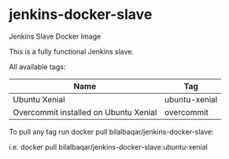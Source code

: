 # jenkins-docker-slave

Jenkins Slave Docker Image 

This is a fully functional Jenkins slave.

All available tags:

  Name  | Tag
  ------------- | -------------
  Ubuntu Xenial   |  ubuntu-xenial 
 Overcommit installed on Ubuntu Xenial  | overcommit

To pull any tag run 
    docker pull bilalbaqar/jenkins-docker-slave:<tag-name>

i.e.
    docker pull bilalbaqar/jenkins-docker-slave:ubuntu-xenial

